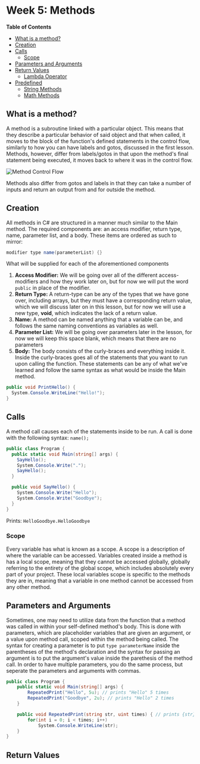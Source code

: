 # Week 5: Methods

**Table of Contents**
- [What is a method?](#what-is-a-method)
- [Creation](#creation)
- [Calls](#calls)
  - [Scope](#scope)
- [Parameters and Arguments](#parameters-and-arguments)
- [Return Values](#return-values)
  - [Lambda Operator](#lambda-operator)
- [Predefined](#predefined)
  - [String Methods](#string-methods)
  - [Math Methods](#math-methods)

## What is a method?
  
A method is a subroutine linked with a particular object. This means that they describe a particular behavior of said object and that when called, it moves to the block of the function's defined statements in the control flow, similarly to how you can have labels and gotos, discussed in the first lesson. Methods, however, differ from labels/gotos in that upon the method's final statement being executed, it moves back to where it was in the control flow.
  
![Method Control Flow](https://khs-programming-club.github.io/assets/images/method.png)

Methods also differ from gotos and labels in that they can take a number of inputs and return an output from and for outside the method.

## Creation

All methods in C# are structured in a manner much similar to the Main method. The required components are: an access modifier, return type, name, parameter list, and a body. These items are ordered as such to mirror:

```cs
modifier type name(parameterList) {}
```

What will be supplied for each of the aforementioned components
1. **Access Modifier:** We will be going over all of the different access-modifiers and how they work later on, but for now we will put the word `public` in place of the modifier.
2. **Return Type:** A return-type can be any of the types that we have gone over, including arrays, but they must have a corresponding return value, which we will discuss later on in this lesson, but for now we will use a new type, **void**, which indicates the lack of a return value.
3. **Name:** A method can be named anything that a variable can be, and follows the same naming conventions as variables as well.
4. **Parameter List:** We will be going over parameters later in the lesson, for now we will keep this space blank, which means that there are no parameters
5. **Body:** The body consists of the curly-braces and everything inside it. Inside the curly-braces goes all of the statements that you want to run upon calling the function. These statements can be any of what we've learned and follow the same syntax as what would be inside the Main method.

```cs
public void PrintHello() {
  System.Console.WriteLine("Hello!");
}
```

## Calls

A method call causes each of the statements inside to be run. A call is done with the following syntax: `name();`

```cs
public class Program {
  public static void Main(string[] args) {
    SayHello();
    System.Console.Write(".");
    SayHello();
  }

  public void SayHello() {
    System.Console.Write("Hello");
    System.Console.Write("Goodbye");
  }
}
```
Prints: `HelloGoodbye.HelloGoodbye`

### Scope

Every variable has what is known as a scope. A scope is a description of where the variable can be accessed. Variables created inside a method is has a local scope, meaning that they cannot be accessed globally, globally referring to the entirety of the global scope, which includes absolutely every part of your project. These local variables scope is specific to the methods they are in, meaning that a variable in one method cannot be accessed from any other method.

## Parameters and Arguments

Sometimes, one may need to utilize data from the function that a method was called in within your self-defined method's body. This is done with parameters, which are placeholder variables that are given an argument, or a value upon method call, scoped within the method being called. The syntax for creating a parameter is to put `type parameterName` inside the parentheses of the method's declaration and the syntax for passing an argument is to put the argument's value inside the parethesis of the method call. In order to have multiple parameters, you do the same process, but seperate the parameters and arguments with commas.

```cs
public class Program {
    public static void Main(string[] args) {
        RepeatedPrint("Hello", 5u); // prints "Hello" 5 times
        RepeatedPrint("Goodbye", 2u); // prints "Hello" 2 times
    }

    public void RepeatedPrint(string str, uint times) { // prints {str} {times} times 
        for(int i = 0; i < times; i++)
            System.Console.WriteLine(str);
    }
}
```

## Return Values
